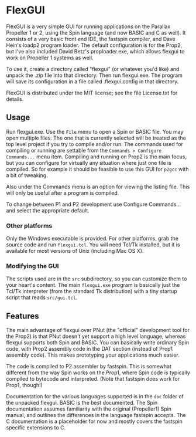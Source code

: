 FlexGUI
========

FlexGUI is a very simple GUI for running applications on the Parallax Propeller 1 or 2, using the Spin language (and now BASIC and C as well). It consists of a very basic front end IDE, the fastspin compiler, and Dave Hein's loadp2 program loader. The default configuration is for the Prop2, but I've also included David Betz's proploader.exe, which allows flexgui to work on Propeller 1 systems as well.

To use it, create a directory called "flexgui" (or whatever you'd like) and unpack the .zip file into that directory. Then run flexgui.exe. The program will save its configuration in a file called .flexgui.config in that directory.

FlexGUI is distributed under the MIT license; see the file License.txt for details.

## Usage

Run flexgui.exe. Use the `File` menu to open a Spin or BASIC file. You may open multiple files. The one that is currently selected will be treated as the top level project if you try to compile and/or run. The commands used for compiling or running are settable from the `Commands > Configure Commands...` menu item. Compiling and running on Prop2 is the main focus, but you can configure for virtually any situation where just one file is compiled. So for example it should be feasible to use this GUI for `p2gcc` with a bit of tweaking.

Also under the Commands menu is an option for viewing the listing file. This will only be useful after a program is compiled.

To change between P1 and P2 development use Configure Commands... and select the appropriate default.

### Other platforms

Only the Windows executable is provided. For other platforms, grab the source code and run `flexgui.tcl`. You will need Tcl/Tk installed, but it is available for most versions of Unix (including Mac OS X).

### Modifying the GUI

The scripts used are in the `src` subdirectory, so you can customize them to your heart's content. The main `flexgui.exe` program is basically just the Tcl/Tk interpreter (from the standard Tk distribution) with a tiny startup script that reads `src/gui.tcl`.

## Features

The main advantage of flexgui over PNut (the "official" development tool for the Prop2) is that PNut doesn't yet support a high level language, whereas flexgui supports both Spin and BASIC. You can basically write ordinary Spin code, with Prop2 assembly code in the DAT section (instead of Prop1 assembly code). This makes prototyping your applications much easier.

The code is compiled to P2 assembler by fastspin. This is somewhat different from the way Spin works on the Prop1, where Spin code is typically compiled to bytecode and interpreted. (Note that fastspin does work for Prop1, though!)

Documentation for the various languages supported is in the `doc` folder of the unpacked flexgui. BASIC is the best documented. The Spin documentation assumes familiarity with the original (Propeller1) Spin manual, and outlines the differences in the language fastspin accepts. The C documentation is a placeholder for now and mostly covers the fastspin specific extensions to C.
